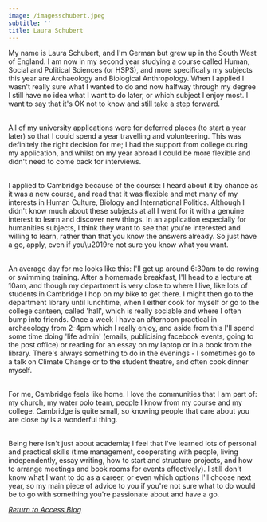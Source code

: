 ```yaml
---
image: /imagesschubert.jpeg
subtitle: ''
title: Laura Schubert
---
```


My name is Laura Schubert, and I'm German but grew up in the South West of England. I am now in my second year studying a course called Human, Social and Political Sciences (or HSPS), and more specifically my subjects this year are Archaeology and Biological Anthropology. When I applied I wasn't really sure what I wanted to do and now halfway through my degree I still have no idea what I want to do later, or which subject I enjoy most. I want to say that it's OK not to know and still take a step forward.<br/><br/>

All of my university applications were for deferred places (to start a year later) so that I could spend a year travelling and volunteering. This was definitely the right decision for me; I had the support from college during my application, and whilst on my year abroad I could be more flexible and didn't need to come back for interviews.<br/><br/>

I applied to Cambridge because of the course: I heard about it by chance as it was a new course, and read that it was flexible and met many of my interests in Human Culture, Biology and International Politics. Although I didn't know much about these subjects at all I went for it with a genuine interest to learn and discover new things. In an application especially for humanities subjects, I think they want to see that you're interested and willing to learn, rather than that you know the answers already. So just have a go, apply, even if you\u2019re not sure you know what you want.<br/><br/>

An average day for me looks like this: I'll get up around 6:30am to do rowing or swimming training. After a homemade breakfast, I'll head to a lecture at 10am, and though my department is very close to where I live, like lots of students in Cambridge I hop on my bike to get there. I might then go to the department library until lunchtime, when I either cook for myself or go to the college canteen, called 'hall', which is really sociable and where I often bump into friends. Once a week I have an afternoon practical in archaeology from 2-4pm which I really enjoy, and aside from this I'll spend some time doing 'life admin' (emails, publicising facebook events, going to the post office) or reading for an essay on my laptop or in a book from the library. There's always something to do in the evenings - I sometimes go to a talk on Climate Change or to the student theatre, and often cook dinner myself.<br/><br/>

For me, Cambridge feels like home. I love the communities that I am part of: my church, my water polo team, people I know from my course and my college. Cambridge is quite small, so knowing people that care about you are close by is a wonderful thing.<br/><br/>

Being here isn't just about academia; I feel that I've learned lots of personal and practical skills (time management, cooperating with people, living independently, essay writing, how to start and structure projects, and how to arrange meetings and book rooms for events effectively). I still don't know what I want to do as a career, or even which options I'll choose next year, so my main piece of advice to you if you're not sure what to do would be to go with something you're passionate about and have a go.

*[Return to Access Blog](javascript:javascript:history.go(-1))*